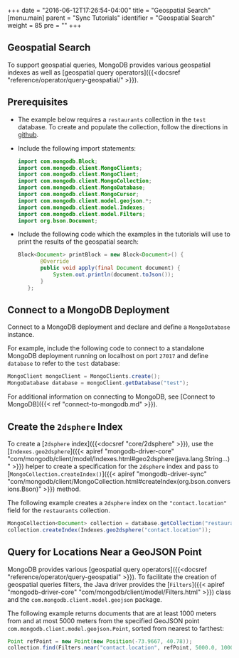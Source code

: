 +++
date = "2016-06-12T17:26:54-04:00"
title = "Geospatial Search"
[menu.main]
parent = "Sync Tutorials"
identifier = "Geospatial Search"
weight = 85
pre = "<i class='fa'></i>"
+++

## Geospatial Search

To support geospatial queries, MongoDB provides various geospatial indexes as well as [geospatial query operators]({{<docsref "reference/operator/query-geospatial/" >}}).

## Prerequisites

- The example below requires a ``restaurants`` collection in the ``test`` database. To create and populate the collection, follow the directions in [github](https://github.com/mongodb/docs-assets/tree/drivers).

- Include the following import statements:

     ```java
     import com.mongodb.Block;
     import com.mongodb.client.MongoClients;
     import com.mongodb.client.MongoClient;
     import com.mongodb.client.MongoCollection;
     import com.mongodb.client.MongoDatabase;
     import com.mongodb.client.MongoCursor;
     import com.mongodb.client.model.geojson.*;
     import com.mongodb.client.model.Indexes;
     import com.mongodb.client.model.Filters;
     import org.bson.Document;
     ```

- Include the following code which the examples in the tutorials will use to print the results of the geospatial search:

     ```java
     Block<Document> printBlock = new Block<Document>() {
            @Override
            public void apply(final Document document) {
                System.out.println(document.toJson());
            }
        };
     ```

## Connect to a MongoDB Deployment

Connect to a MongoDB deployment and declare and define a `MongoDatabase` instance.

For example, include the following code to connect to a standalone MongoDB deployment running on localhost on port `27017` and define `database` to refer to the `test` database:

```java
MongoClient mongoClient = MongoClients.create();
MongoDatabase database = mongoClient.getDatabase("test");
```

For additional information on connecting to MongoDB, see [Connect to MongoDB]({{< ref "connect-to-mongodb.md" >}}).

## Create the `2dsphere` Index

To create a [`2dsphere` index]({{<docsref "core/2dsphere" >}}), use the [`Indexes.geo2dsphere`]({{< apiref "mongodb-driver-core" "com/mongodb/client/model/Indexes.html#geo2dsphere(java.lang.String...)" >}})
helper to create a specification for the `2dsphere` index and pass to [`MongoCollection.createIndex()`]({{< apiref "mongodb-driver-sync" "com/mongodb/client/MongoCollection.html#createIndex(org.bson.conversions.Bson)" >}}) method.

The following example creates a `2dsphere` index on the `"contact.location"` field for the `restaurants` collection.

```java
MongoCollection<Document> collection = database.getCollection("restaurants");
collection.createIndex(Indexes.geo2dsphere("contact.location"));
```

## Query for Locations Near a GeoJSON Point

MongoDB provides various [geospatial query operators]({{<docsref "reference/operator/query-geospatial" >}}). To facilitate the creation of geospatial queries filters, the Java driver provides the [`Filters`]({{< apiref "mongodb-driver-core" "com/mongodb/client/model/Filters.html" >}}) class and the ``com.mongodb.client.model.geojson`` package.

The following example returns documents that are at least 1000 meters from and at most 5000 meters from the specified GeoJSON point ``com.mongodb.client.model.geojson.Point``, sorted from nearest to farthest:

```java
Point refPoint = new Point(new Position(-73.9667, 40.78));
collection.find(Filters.near("contact.location", refPoint, 5000.0, 1000.0)).forEach(printBlock);
```
